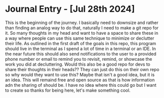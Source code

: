 # Journal Entry - [Jul 28th 2024]
This is the beginning of the journey. I basically need to downsize and rather than finding an analog way to do that, naturally I need to make a git repo for it. So many thoughts in my head and want to have a space to share these in a way where people can use this same technique to minimize or declutter their life.
As outlined in the first draft of the goals in this repo, this program should live in the terminal as I spend a lot of time in a terminal or an IDE.
In the near future this should also send notifications to the user to a provided phone number or email to remind you to revisit, remind, or showcase the work you did at decluttering.
Would this also be a good repo for devs to share their thoughts in their heads?? They can just do this on their own repo so why would they want to use this? Maybe that isn't a good idea, but it is an idea.
This will remaind free and open source as that is how information adn the sharing of should be. I have no idea where this could go but I want to create so thanks for being here, let's make something cool.